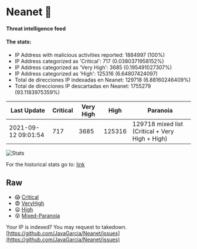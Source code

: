 # Neanet :hocho:
#### Threat intelligence feed
#### The stats:

- IP Address with malicious activities reported: 1884997 (100%)
- IP Address categorized as 'Critical':  717 (0.0380371958152%)
- IP Address categorized as 'Very High':  3685 (0.195491027307%)
- IP Address categorized as 'High':  125316 (6.64807424097)
- Total de direcciones IP indexadas en Neanet:  129718 (6.88160246409%)
- Total de direcciones IP descartadas en Neanet:  1755279 (93.1183975359%)

| Last Update | Critical | Very High | High | Paranoia |
| --- | --- | --- | --- | --- |
| 2021-09-12 09:01:54 | 717 | 3685 | 125316 | 129718 mixed list (Critical + Very High + High)|

![Stats](https://docs.google.com/spreadsheets/d/e/2PACX-1vSnaNMIXVabIpDJjufMlzH7poXnshF3mgd8Is1g9ytUEzVsP5my4Trn8f-xkoLLQ38xpL3HtmUexLo6/pubchart?oid=501124687&format=image)

For the historical stats go to: [link](/stats.csv)
## Raw
- :scream: [Critical](https://raw.githubusercontent.com/JavaGarcia/Neanet/master/blacklists/neanet_critical.txt)
- :fearful: [VeryHigh](https://raw.githubusercontent.com/JavaGarcia/Neanet/master/blacklists/neanet_veryHigh.txtt)
- :frowning: [High](https://raw.githubusercontent.com/JavaGarcia/Neanet/master/blacklists/neanet_high.txt)
- :dizzy_face: [Mixed-Paranoia](https://raw.githubusercontent.com/JavaGarcia/Neanet/master/blacklists/neanet_all.txt)


Your IP is indexed? You may request to takedown. [https://github.com/JavaGarcia/Neanet/issues](https://github.com/JavaGarcia/Neanet/issues)








































































































































































































































































































































































































































































































































































































































































































































































































































































































































































































































































































































































































































































































































































































































































































































































































































































































































































































































































































































































































































































































































































































































































































































































































































































































































































































































































































































































































































































































































































































































































































































































































































































































































































































































































































































































































































































































































































































































































































































































































































































































































































































































































































































































































































































































































































































































































































































































































































































































































































































































































































































































































































































































































































































































































































































































































































































































































































































































































































































































































































































































































































































































































































































































































































































































































































































































































































































































































































































































































































































































































































































































































































































































































































































































































































































































































































































































































































































































































































































































































































































































































































































































































































































































































































































































































































































































































































































































































































































































